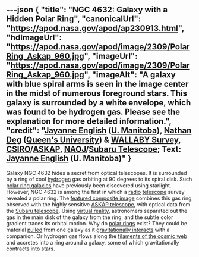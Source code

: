 ---json
{
  "title": "NGC 4632: Galaxy with a Hidden Polar Ring",
  "canonicalUrl": "https://apod.nasa.gov/apod/ap230913.html",
  "hdImageUrl": "https://apod.nasa.gov/apod/image/2309/PolarRing_Askap_960.jpg",
  "imageUrl": "https://apod.nasa.gov/apod/image/2309/PolarRing_Askap_960.jpg",
  "imageAlt": "A galaxy with blue spiral arms is seen in the image center in the midst of numerous foreground stars. This galaxy is surrounded by a white envelope, which was found to be hydrogen gas. Please see the explanation for more detailed information.",
  "credit": "[Jayanne English](https://jayannecosmoscanvas.wordpress.com/) ([U. Manitoba](https://umanitoba.ca/science/physics-and-astronomy)), [Nathan Deg](https://nathandeg.com/) ([Queen's University](https://www.queensu.ca/physics/)) & [WALLABY Survey](https://wallaby-survey.org/), [CSIRO](https://www.csiro.au/)/[ASKAP](https://www.csiro.au/en/about/facilities-collections/ATNF/ASKAP-radio-telescope/), [NAOJ](https://www.nao.ac.jp/)/[Subaru Telescope](https://subarutelescope.org/); Text: [Jayanne English](http://www2.physics.umanitoba.ca/u/english/) (U. Manitoba)"
}
---

Galaxy NGC 4632 hides a secret from optical telescopes. It is surrounded by a ring of cool [hydrogen](https://periodic.lanl.gov/1.shtml) gas orbiting at 90 degrees to its spiral disk. Such [polar ring galaxies](https://apod.nasa.gov/apod/ap990510.html) have previously been discovered using starlight. However, NGC 4632 is among the first in which a [radio](https://science.nasa.gov/ems/05_radiowaves) [telescope](https://public.nrao.edu/telescopes/radio-telescopes/) survey revealed a polar ring. The [featured composite image](https://youtu.be/dkMr-D2719w) combines this gas ring, observed with the highly sensitive [ASKAP telescope](https://www.csiro.au/en/about/facilities-collections/atnf/askap-radio-telescope), with optical data from the [Subaru telescope](https://subarutelescope.org/). Using [virtual reality](https://images.nasa.gov/details/ARC-1992-AC89-0437-6), astronomers separated out the gas in the main disk of the galaxy from the ring, and the subtle color gradient traces its orbital motion. Why do [polar rings](https://en.wikipedia.org/wiki/Polar-ring_galaxy) exist? They could be material [pulled](https://www.rover.com/blog/wp-content/uploads/dog-playing-tug.jpg) from one galaxy as it [gravitationally interacts](https://apod.nasa.gov/apod/ap190811.html) with a companion. Or hydrogen gas flows along the [filaments of the cosmic web](https://www.youtube.com/watch?v=c-H3WzaewdY) and accretes into a ring around a galaxy, some of which gravitationally contracts into stars.
